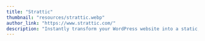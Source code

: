```yaml
---
title: "Strattic"
thumbnail: "resources/strattic.webp"
author_link: "https://www.strattic.com/"
description: "Instantly transform your WordPress website into a static, serverless version of itself with absolutely no change in how you manage it."
---
```

